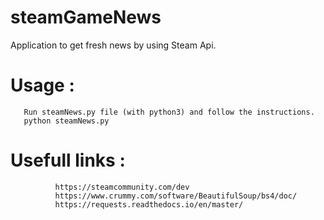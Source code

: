 # steamGameNews
Application to get fresh news by using Steam Api.

# Usage  :
       Run steamNews.py file (with python3) and follow the instructions.
       python steamNews.py
# Usefull links : 
              https://steamcommunity.com/dev
              https://www.crummy.com/software/BeautifulSoup/bs4/doc/
              https://requests.readthedocs.io/en/master/
